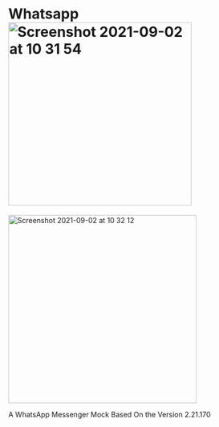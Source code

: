 # Whatsapp<img width="365" alt="Screenshot 2021-09-02 at 10 31 54" src="https://user-images.githubusercontent.com/71823674/131820056-4c294fe9-4333-432b-aa61-36ca93e39696.png">
<img width="375" alt="Screenshot 2021-09-02 at 10 32 12" src="https://user-images.githubusercontent.com/71823674/131820107-1dd82d2e-70b4-41d2-87cd-130cf16f51da.png">

A WhatsApp Messenger Mock Based On the Version 2.21.170
